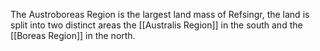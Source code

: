 The Austroboreas Region is the largest land mass of Refsingr, the land is split into two distinct areas the [[Australis Region]] in the south and the [[Boreas Region]] in the north. 